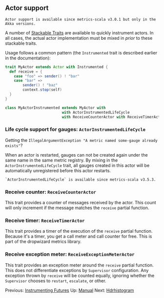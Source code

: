 ## Actor support

    Actor support is available since metrics-scala v3.0.1 but only in the Akka versions.

A number of [Stackable Traits](http://www.artima.com/scalazine/articles/stackable_trait_pattern.html) are available to
quickly instrument actors.  In all cases, the actual actor implementation must be mixed in *prior* to these stackable
traits.

Usage follows a common pattern (the `Instrumented` trait is described earlier in the documentation):

```scala
trait MyActor extends Actor with Instrumented {
  def receive = {
    case "foo" => sender() ! "bar"
    case "bar" =>
        sender() ! "baz"
        context.stop(self)
  }
}

class MyActorInstrumented extends MyActor with
                          with ActorInstrumentedLifeCycle
                          with ReceiveCounterActor with ReceiveTimerActor with ReceiveExceptionMeterActor
```

### Life cycle support for gauges: `ActorInstrumentedLifeCycle`

Getting the `IllegalArgumentException "A metric named some-gauge already exists"`?

When an actor is restarted, gauges can not be created again under the same name in the same metric registry.
By mixing in the `ActorInstrumentedLifeCycle` trait, all gauges created in this actor will be automatically
unregistered before this actor restarts.

    `ActorInstrumentedLifeCycle` is available since metrics-scala v3.5.3.

### Receive counter: `ReceiveCounterActor`

This trait provides a counter of messages received by the actor.  This count will only increment if the message matches
the `receive` partial function.

### Receive timer: `ReceiveTimerActor`

This trait provides a timer of the execution of the `receive` partial function.  Because it's a timer, you get a call
meter and call counter for free.  This is part of the dropwizard metrics library.

### Receive exception meter: `ReceiveExceptionMeterActor`

This trait provides an exception meter around the `receive` partial function.  This does not differentiate exceptions
by `Supervisor` configuration.  Any exception thrown by `receive` will be counted equally, ignoring whether the
`Supervisor` chooses to `restart`, `escalate`, or other.

Previous: [Instrumenting Futures](/docs/Futures.md) Up: [Manual](/docs/Manual.md) Next: [Hdrhistogram](/docs/Hdrhistogram.md)
